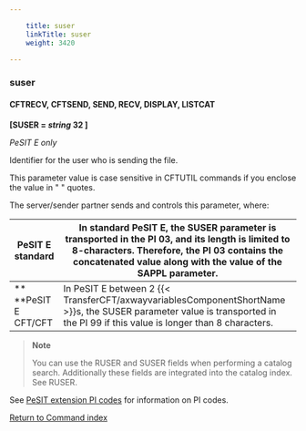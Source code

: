 ```yaml
---

    title: suser
    linkTitle: suser
    weight: 3420

---
```

<span id="suser"></span>

### suser

<span id="suser_CFTSEND"></span>

#### CFTRECV, CFTSEND, SEND, RECV, DISPLAY, LISTCAT

**\[SUSER = *string* 32 \]**

*PeSIT E only*

Identifier for the user who is sending the file.

This parameter value is case sensitive in CFTUTIL commands if you enclose the value in " " quotes.

The server/sender
partner sends and controls this parameter, where:


| PeSIT E standard | In standard PeSIT E, the SUSER parameter is transported in the PI 03, and its length is limited to 8-characters. Therefore, the PI 03 contains the concatenated value along with the value of the SAPPL parameter. |
| --- | --- |
| **<br /> **PeSIT E CFT/CFT | In PeSIT E between 2 {{< TransferCFT/axwayvariablesComponentShortName  >}}s, the SUSER parameter value is transported in the PI 99 if this value is longer than 8 characters. |


> **Note**
>
> You can use the RUSER and SUSER fields when performing a catalog search. Additionally these fields are integrated into the catalog index. See RUSER.

See [PeSIT extension PI codes]() for information on PI codes.

[Return to Command index](../../)
